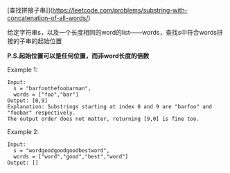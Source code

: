 [查找拼接子串]](https://leetcode.com/problems/substring-with-concatenation-of-all-words/)

给定字符串s，以及一个长度相同的word的list——words，查找s中符合words拼接的子串的起始位置

**P.S.起始位置可以是任何位置，而非word长度的倍数**

Example 1:
```
Input:
  s = "barfoothefoobarman",
  words = ["foo","bar"]
Output: [0,9]
Explanation: Substrings starting at index 0 and 9 are "barfoo" and "foobar" respectively.
The output order does not matter, returning [9,0] is fine too.
```
Example 2:
```
Input:
  s = "wordgoodgoodgoodbestword",
  words = ["word","good","best","word"]
Output: []
```